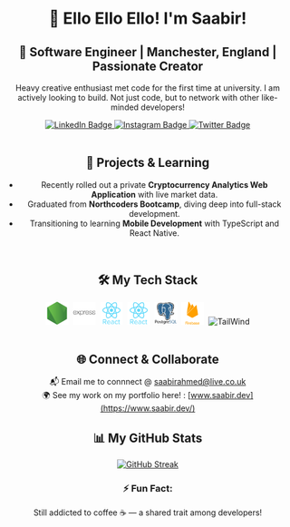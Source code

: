 <div align="center">

# 👋 Ello Ello Ello! I'm Saabir!
## 🌟 Software Engineer | Manchester, England | Passionate Creator
Heavy creative enthusiast met code for the first time at university. I am actively looking to build. Not just code, but to network with other like-minded developers!
<div id="badges">
  <a href="https://www.linkedin.com/in/saabirahmed">
    <img src="https://img.shields.io/badge/LinkedIn-blue?style=for-the-badge&logo=linkedin&logoColor=white" alt="LinkedIn Badge"/>
  </a>
  <a href="https://www.instagram.com/saabir.io">
    <img src="https://img.shields.io/badge/Instagram-E4405F?style=for-the-badge&logo=instagram&logoColor=white" alt="Instagram Badge"/>
  </a>
  <a href="https://twitter.com/your-twitter-URL">
    <img src="https://img.shields.io/badge/Twitter-blue?style=for-the-badge&logo=twitter&logoColor=white" alt="Twitter Badge"/>
  </a>
</div>

<img src="https://komarev.com/ghpvc/?username=prodigeez&style=flat-square&color=blue" alt=""/>

<br>

## 🔭 Projects & Learning

- Recently rolled out a private **Cryptocurrency Analytics Web Application** with live market data.
- Graduated from **Northcoders Bootcamp**, diving deep into full-stack development.
- Transitioning to learning **Mobile Development** with TypeScript and React Native.

<br>

## 🛠️ My Tech Stack
<div>
  <img src="https://github.com/devicons/devicon/blob/master/icons/nodejs/nodejs-original.svg" title="Node.js" alt="Node.js" width="40" height="40"/>&nbsp;
  <img src="https://github.com/devicons/devicon/blob/master/icons/express/express-original-wordmark.svg" title="Express" alt="Express" width="40" height="40"/>&nbsp;
  <img src="https://github.com/devicons/devicon/blob/master/icons/react/react-original-wordmark.svg" title="React" alt="React" width="40" height="40"/>&nbsp;
  <img src="https://github.com/devicons/devicon/blob/master/icons/react/react-original-wordmark.svg" title="React Native" alt="React Native" width="40" height="40"/>&nbsp;
  <img src="https://github.com/devicons/devicon/blob/master/icons/postgresql/postgresql-original-wordmark.svg" title="PostgreSQL" alt="PostgreSQL" width="40" height="40"/>&nbsp;
  <img src="https://github.com/devicons/devicon/blob/master/icons/firebase/firebase-plain-wordmark.svg" title="Firebase" alt="Firebase" width="40" height="40"/>&nbsp;
 <img src="https://cdn.jsdelivr.net/gh/devicons/devicon@latest/icons/tailwindcss/tailwindcss-original.svg" title="TailWind" alt="TailWind" width="40" height="40" />
</div>

<br>

## 🌐 Connect & Collaborate
📬 Email me to connnect @ [saabirahmed@live.co.uk](mailto:saabirahmed@live.co.uk)
<br>
🌍 See my work on my portfolio here! : [www.saabir.dev](https://www.saabir.dev/)

## 📊 My GitHub Stats
[![GitHub Streak](https://github-readme-streak-stats.herokuapp.com?user=prodigeez&theme=gotham&border_radius=6&date_format=M%20j%5B%2C%20Y%5D&card_width=900)](https://git.io/streak-stats)

### ⚡ Fun Fact:
Still addicted to coffee ☕ — a shared trait among developers!
</div>
